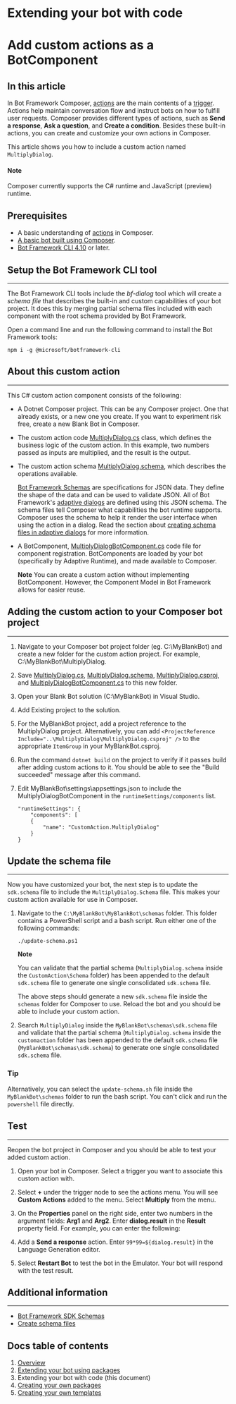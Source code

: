 # Extending your bot with code

# Add custom actions as a BotComponent

## In this article

In Bot Framework Composer, [actions](concept-dialog#action) are the main
contents of a [trigger](concept-dialog#trigger). Actions help maintain
conversation flow and instruct bots on how to fulfill user requests.
Composer provides different types of actions, such as **Send a
response**, **Ask a question**, and **Create a condition**. Besides
these built-in actions, you can create and customize your own actions in
Composer.

This article shows you how to include a custom action named
`MultiplyDialog`.

#### Note

Composer currently supports the C\# runtime and JavaScript (preview)
runtime.

## Prerequisites

-   A basic understanding of [actions](concept-dialog#action) in
    Composer.
-   [A basic bot built using Composer](quickstart-create-bot).
-   [Bot Framework CLI
    4.10](https://botbuilder.myget.org/feed/botframework-cli/package/npm/@microsoft/botframework-cli)
    or later.

## Setup the Bot Framework CLI tool
----------------------

The Bot Framework CLI tools include the *bf-dialog* tool which will
create a *schema file* that describes the built-in and custom
capabilities of your bot project. It does this by merging partial schema
files included with each component with the root schema provided by Bot
Framework.

Open a command line and run the following command to install the Bot
Framework tools:

    npm i -g @microsoft/botframework-cli

## About this custom action
----------------------

This C\# custom action component consists of the following:

-   A Dotnet Composer project.  This can be any Composer project.  One that already exists, or a new one you create.  If you want to experiment risk free, create a new Blank Bot in Composer.

-   The custom action code [MultiplyDialog.cs](assets/MultiplyDialog.cs) class,
    which defines the business logic of the custom action. In this
    example, two numbers passed as inputs are multiplied, and the result
    is the output.

-   The custom action schema [MultiplyDialog.schema](assets/MultiplyDialog.schema), which describes the operations available.

    [Bot Framework
    Schemas](https://github.com/microsoft/botframework-sdk/tree/master/schemas)
    are specifications for JSON data. They define the shape of the data
    and can be used to validate JSON. All of Bot Framework's [adaptive
    dialogs](/en-us/azure/bot-service/bot-builder-adaptive-dialog-introduction)
    are defined using this JSON schema. The schema files tell Composer
    what capabilities the bot runtime supports. Composer uses the schema
    to help it render the user interface when using the action in a
    dialog. Read the section about [creating schema files in adaptive
    dialogs](/en-us/azure/bot-service/bot-builder-dialogs-declarative)
    for more information.

-   A BotComponent, [MultiplyDialogBotComponent.cs](assets/MultiplyDialogBotComponent.cs) code file for component registration.  BotComponents are loaded by your bot (specifically by Adaptive Runtime), and made available to Composer.

    **Note** You can create a custom action without implementing BotComponent.  However, the Component Model in Bot Framework allows for easier reuse.

## Adding the custom action to your Composer bot project
------------------------------

1.  Navigate to your Composer bot project folder (eg. C:\MyBlankBot) and create a new folder for the custom action project.  For example, C:\MyBlankBot\MultiplyDialog.

1.  Save [MultiplyDialog.cs](assets/MultiplyDialog.cs), [MultiplyDialog.schema](assets/MultiplyDialog.schema), [MultiplyDialog.csproj](assets/MultiplyDialog.csproj), and [MultiplyDialogBotComponent.cs](assets/MultiplyDialogBotComponent.cs) to this new folder.

1.  Open your Blank Bot solution (C:\MyBlankBot) in Visual Studio.

1.  Add Existing project to the solution.

1.  For the MyBlankBot project, add a project reference to the MultiplyDialog project.  Alternatively, you can add `<ProjectReference Include="..\MultiplyDialog\MultiplyDialog.csproj" />` to the appropriate `ItemGroup` in your MyBlankBot.csproj.

1.  Run the command `dotnet build` on the project to
    verify if it passes build after adding custom actions to it. You
    should be able to see the "Build succeeded" message after this
    command.

1. Edit MyBlankBot\settings\appsettings.json to include the MultiplyDialogBotComponent in the `runtimeSettings/components` list.
    ```
    "runtimeSettings": {
        "components": [
        {
            "name": "CustomAction.MultiplyDialog"
        }
    }
    ```

## Update the schema file
----------------------

Now you have customized your bot, the next step is to update the
`sdk.schema` file to include the `MultiplyDialog.Schema` file.  This makes your custom action available for use in Composer.

1) Navigate to the `C:\MyBlankBot\MyBlankBot\schemas` folder. This
folder contains a PowerShell script and a bash script. Run either one of
the following commands:

       ./update-schema.ps1

    **Note**

    You can validate that the partial schema (`MultiplyDialog.schema` inside
    the `CustomAction\Schema` folder) has been appended to the default
    `sdk.schema` file to generate one single consolidated `sdk.schema` file.

    The above steps should generate a new `sdk.schema` file inside the
    `schemas` folder for Composer to use. Reload the bot and you should be
    able to include your custom action.

1) Search `MultiplyDialog` inside the `MyBlankBot\schemas\sdk.schema` file and
    validate that the partial schema (`MultiplyDialog.schema` inside the
    `customaction` folder has been appended to the default `sdk.schema`
    file (`MyBlankBot\schemas\sdk.schema`) to generate one single consolidated
    `sdk.schema` file.

### Tip

Alternatively, you can select the `update-schema.sh` file inside the
`MyBlankBot\schemas` folder to run the bash script. You can't click and run the
`powershell` file directly.

## Test
----

Reopen the bot project in Composer and you should be able to test your
added custom action.

1.  Open your bot in Composer. Select a trigger you want to associate
    this custom action with.

2.  Select **+** under the trigger node to see the actions menu. You
    will see **Custom Actions** added to the menu. Select **Multiply**
    from the menu.

3.  On the **Properties** panel on the right side, enter two numbers in
    the argument fields: **Arg1** and **Arg2**. Enter **dialog.result**
    in the **Result** property field. For example, you can enter the
    following:

4.  Add a **Send a response** action. Enter `99*99=${dialog.result}` in
    the Language Generation editor.

5.  Select **Restart Bot** to test the bot in the Emulator. Your bot
    will respond with the test result.


## Additional information
----------------------

-   [Bot Framework SDK
    Schemas](https://github.com/microsoft/botframework-sdk/tree/master/schemas)
-   [Create schema
    files](/en-us/azure/bot-service/bot-builder-dialogs-declarative)

## Docs table of contents

1. [Overview](/docs/overview.md)
2. [Extending your bot using packages](/docs/extending-with-packages.md)
3. Extending your bot with code (this document)
4. [Creating your own packages](/docs/creating-packages.md)
5. [Creating your own templates](/docs/creating-templates.md)
